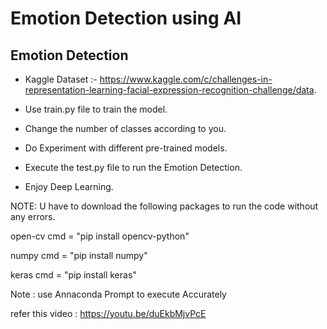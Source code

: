 #  Emotion Detection using AI

## Emotion Detection

- Kaggle Dataset :- https://www.kaggle.com/c/challenges-in-representation-learning-facial-expression-recognition-challenge/data.

- Use train.py file to train the model.

- Change the number of classes according to you.

- Do Experiment with different pre-trained models.

- Execute the test.py file to run the Emotion Detection.

- Enjoy Deep Learning.

NOTE: U have to download the following packages to run the code without any errors.

open-cv cmd = "pip install opencv-python"

numpy cmd = "pip install numpy"

keras cmd = "pip install keras"

Note : use Annaconda Prompt to execute Accurately

refer this video : https://youtu.be/duEkbMjvPcE
